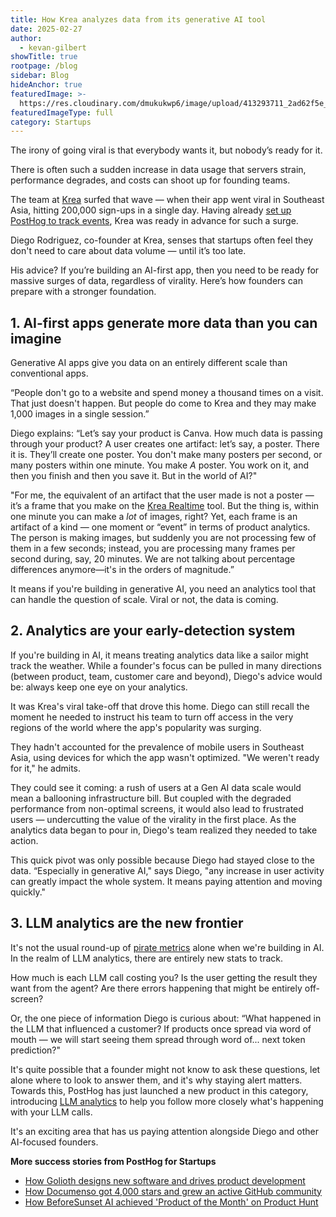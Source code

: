 ```yaml
---
title: How Krea analyzes data from its generative AI tool
date: 2025-02-27
author:
  - kevan-gilbert
showTitle: true
rootpage: /blog
sidebar: Blog
hideAnchor: true
featuredImage: >-
  https://res.cloudinary.com/dmukukwp6/image/upload/413293711_2ad62f5e_8fca_44cf_b73a_0848f9537a56_3e39fca48c.jpg
featuredImageType: full
category: Startups
---
```

The irony of going viral is that everybody wants it, but nobody’s ready for it. 

There is often such a sudden increase in data usage that servers strain, performance degrades, and costs can shoot up for founding teams.

The team at [Krea](https://www.krea.ai/) surfed that wave — when their app went viral in Southeast Asia, hitting 200,000 sign-ups in a single day. Having already [set up PostHog to track events](/product-analytics#installation), Krea was ready in advance for such a surge.

Diego Rodriguez, co-founder at Krea, senses that startups often feel they don't need to care about data volume — until it’s too late. 

His advice? If you’re building an AI-first app, then you need to be ready for massive surges of data, regardless of virality. Here’s how founders can prepare with a stronger foundation.

## 1. AI-first apps generate more data than you can imagine

Generative AI apps give you data on an entirely different scale than conventional apps.

“People don't go to a website and spend money a thousand times on a visit. That just doesn't happen. But people do come to Krea and they may make 1,000 images in a single session.”

Diego explains: “Let’s say your product is Canva. How much data is passing through your product? A user creates one artifact: let’s say, a poster. There it is. They’ll create one poster. You don't make many posters per second, or many posters within one minute. You make *A* poster. You work on it, and then you finish and then you save it. But in the world of AI?"

"For me, the equivalent of an artifact that the user made is not a poster — it’s a frame that you make on the [Krea Realtime](https://www.krea.ai/apps/image/realtime) tool. But the thing is, within one minute you can make a _lot_ of images, right? Yet, each frame is an artifact of a kind — one moment or “event” in terms of product analytics. The person is making images, but suddenly you are not processing few of them in a few seconds; instead, you are processing many frames per second during, say, 20 minutes. We are not talking about percentage differences anymore—it's in the orders of magnitude.”

It means if you're building in generative AI, you need an analytics tool that can handle the question of scale. Viral or not, the data is coming. 

 ## 2. Analytics are your early-detection system

If you're building in AI, it means treating analytics data like a sailor might track the weather. While a founder's focus can be pulled in many directions (between product, team, customer care and beyond), Diego's advice would be: always keep one eye on your analytics.  

It was Krea's viral take-off that drove this home. Diego can still recall the moment he needed to instruct his team to turn off access in the very regions of the world where the app's popularity was surging. 

They hadn't accounted for the prevalence of mobile users in Southeast Asia, using devices for which the app wasn't optimized. "We weren't ready for it," he admits. 

They could see it coming: a rush of users at a Gen AI data scale would mean a ballooning infrastructure bill. But coupled with the degraded performance from non-optimal screens, it would also lead to frustrated users — undercutting the value of the virality in the first place. As the analytics data began to pour in, Diego's team realized they needed to take action. 

This quick pivot was only possible because Diego had stayed close to the data. “Especially in generative AI," says Diego, "any increase in user activity can greatly impact the whole system. It means paying attention and moving quickly."

 ## 3. LLM analytics are the new frontier

It's not the usual round-up of [pirate metrics](/product-engineers/aarrr-pirate-funnel) alone when we're building in AI. In the realm of LLM analytics, there are entirely new stats to track.

How much is each LLM call costing you? Is the user getting the result they want from the agent? Are there errors happening that might be entirely off-screen? 

Or, the one piece of information Diego is curious about: “What happened in the LLM that influenced a customer? If products once spread via word of mouth — we will start seeing them spread through word of... next token prediction?"

It's quite possible that a founder might not know to ask these questions, let alone where to look to answer them, and it's why staying alert matters. Towards this, PostHog has just launched a new product in this category, introducing [LLM analytics](/docs/llm-analytics) to help you follow more closely what's happening with your LLM calls. 

It's an exciting area that has us paying attention alongside Diego and other AI-focused founders. 

**More success stories from PostHog for Startups**
- [How Golioth designs new software and drives product development](/spotlight/startup-golioth)
- [How Documenso got 4,000 stars and grew an active GitHub community](/spotlight/startup-documenso)
- [How BeforeSunset AI achieved 'Product of the Month' on Product Hunt](/spotlight/startup-before-sunset-ai)
